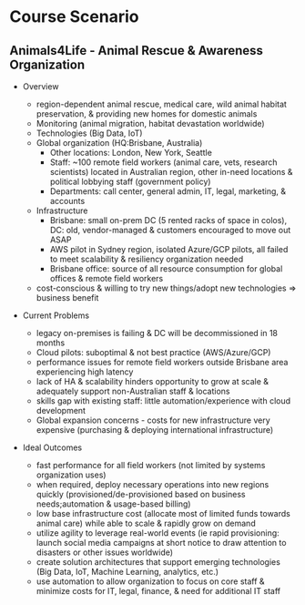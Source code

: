 # Course Scenario #
## Animals4Life - Animal Rescue & Awareness Organization ##
* Overview
  * region-dependent animal rescue, medical care, wild animal habitat preservation, & providing new homes for domestic animals
  * Monitoring (animal migration, habitat devastation worldwide)
  * Technologies (Big Data, IoT)
  * Global organization (HQ:Brisbane, Australia)
    * Other locations: London, New York, Seattle
    * Staff: ~100 remote field workers (animal care, vets, research scientists) located in Australian region, other in-need locations & political lobbying staff (government policy)
    * Departments: call center, general admin, IT, legal, marketing, & accounts
  * Infrastructure
    * Brisbane: small on-prem DC (5 rented racks of space in colos), DC: old, vendor-managed & customers encouraged to move out ASAP
    * AWS pilot in Sydney region, isolated Azure/GCP pilots, all failed to meet scalability & resiliency organization needed
    * Brisbane office: source of all resource consumption for global offices & remote field workers
  * cost-conscious & willing to try new things/adopt new technologies => business benefit

 * Current Problems
   * legacy on-premises is failing & DC will be decommissioned in 18 months 
   * Cloud pilots: suboptimal & not best practice (AWS/Azure/GCP)
   * performance issues for remote field workers outside Brisbane area experiencing high latency
   * lack of HA & scalability hinders opportunity to grow at scale & adequately support non-Australian staff & locations
   * skills gap with existing staff: little automation/experience with cloud development
   * Global expansion concerns - costs for new infrastructure very expensive (purchasing & deploying international infrastructure)
 
 * Ideal Outcomes
   * fast performance for all field workers (not limited by systems organization uses)
   * when required, deploy necessary operations into new regions quickly (provisioned/de-provisioned based on business needs;automation & usage-based billing)
   * low base infrastructure cost (allocate most of limited funds towards animal care) while able to scale & rapidly grow on demand
   * utilize agility to leverage real-world events (ie rapid provisioning: launch social media campaigns at short notice to draw attention to disasters or other issues worldwide)
   * create solution architectures that support emerging technologies (Big Data, IoT, Machine Learning, analytics, etc.)
   * use automation to allow organization to focus on core staff & minimize costs for IT, legal, finance, & need for additional IT staff 
  
